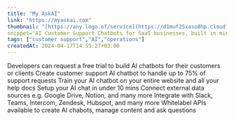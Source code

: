```yaml
---
title: "My AskAI"
link: "https://myaskai.com"
thumbnail: "[https://any.logo.of/service](https://d1muf25xaso8hp.cloudfront.net/https%3A%2F%2F7ac07acbae116a5155080d295197d8d6.cdn.bubble.io%2Ff1692964878924x842164084491036800%2Fcircle%2520logo.png?w=48&h=48&auto=compress&dpr=2&fit=max)"
snippet="AI Customer Support Chatbots for SaaS businesses, built in minutes, saving you time on generic support requests so you can spend more time with your customers."
tags: ["customer support","AI","operations"]
createdAt: 2024-04-17T14:55:27+03:00
---
```

Developers can request a free trial to build AI chatbots for their customers or clients
Create customer support AI chatbot to handle up to 75% of support requests
Train your AI chatbot on your entire website and all your help docs
Setup your AI chat in under 10 mins
Connect external data sources e.g. Google Drive, Notion, and many more
Integrate with Slack, Teams, Intercom, Zendesk, Hubspot, and many more
Whitelabel APIs available to create AI chabots, manage content and ask questions

